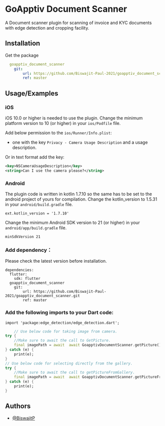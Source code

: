 # GoApptiv Document Scanner

A Document scanner plugin for scanning of invoice and KYC documents with edge detection and cropping facility.

## Installation

Get the package

```yaml
  goapptiv_document_scanner
    git:
        url: https://github.com/Biswajit-Paul-2021/goapptiv_document_scanner.git
        ref: master

```

## Usage/Examples

### iOS

iOS 10.0 or higher is needed to use the plugin. Change the minimum platform version to 10 (or higher) in your `ios/Podfile` file.

Add below permission to the `ios/Runner/Info.plist`:

- one with the key `Privacy - Camera Usage Description` and a usage description.

Or in text format add the key:

```xml
<key>NSCameraUsageDescription</key>
<string>Can I use the camera please?</string>
```

### Android

The plugin code is written in kotlin 1.7.10 so the same has to be set to the android project of yours for compilation.
Change the kotlin_version to 1.5.31 in your `android/build.gradle` file.

```
ext.kotlin_version = '1.7.10'
```

Change the minimum Android SDK version to 21 (or higher) in your `android/app/build.gradle` file.

```
minSdkVersion 21
```

### Add dependency：

Please check the latest version before installation.

```
dependencies:
  flutter:
    sdk: flutter
  goapptiv_document_scanner
    git:
        url: https://github.com/Biswajit-Paul-2021/goapptiv_document_scanner.git
        ref: master
```

### Add the following imports to your Dart code:

```
import 'package:edge_detection/edge_detection.dart';
```

```dart
    // Use below code for taking image from camera.
try {
    //Make sure to await the call to GetPicture.
    final imagePath = await  await GoapptivDocumentScanner.getPicture();
} catch (e) {
    print(e);
}
// Use below code for selecting directly from the gallery.
try {
    //Make sure to await the call to getPictureFromGallery.
    final imagePath = await  await GoapptivDocumentScanner.getPictureFromGallery();
} catch (e) {
    print(e);
}
```

## Authors

- [@BiswajitP](https://github.com/Biswajit-Paul-2021)
